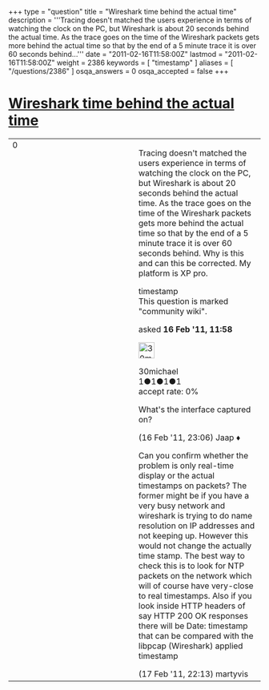 +++
type = "question"
title = "Wireshark time behind the actual time"
description = '''Tracing doesn&#x27;t matched the users experience in terms of watching the clock on the PC, but Wireshark is about 20 seconds behind the actual time. As the trace goes on the time of the Wireshark packets gets more behind the actual time so that by the end of a 5 minute trace it is over 60 seconds behind...'''
date = "2011-02-16T11:58:00Z"
lastmod = "2011-02-16T11:58:00Z"
weight = 2386
keywords = [ "timestamp" ]
aliases = [ "/questions/2386" ]
osqa_answers = 0
osqa_accepted = false
+++

<div class="headNormal">

# [Wireshark time behind the actual time](/questions/2386/wireshark-time-behind-the-actual-time)

</div>

<div id="main-body">

<div id="askform">

<table id="question-table" style="width:100%;"><colgroup><col style="width: 50%" /><col style="width: 50%" /></colgroup><tbody><tr class="odd"><td style="width: 30px; vertical-align: top"><div class="vote-buttons"><div id="post-2386-score" class="post-score" title="current number of votes">0</div><div id="favorite-count" class="favorite-count"></div></div></td><td><div id="item-right"><div class="question-body"><p>Tracing doesn't matched the users experience in terms of watching the clock on the PC, but Wireshark is about 20 seconds behind the actual time. As the trace goes on the time of the Wireshark packets gets more behind the actual time so that by the end of a 5 minute trace it is over 60 seconds behind. Why is this and can this be corrected. My platform is XP pro.</p></div><div id="question-tags" class="tags-container tags">timestamp</div><div id="question-controls" class="post-controls"><div class="community-wiki">This question is marked "community wiki".</div></div><div class="post-update-info-container"><div class="post-update-info post-update-info-user"><p>asked <strong>16 Feb '11, 11:58</strong></p><img src="https://secure.gravatar.com/avatar/44ff40101896b0e561438995a1f1f846?s=32&amp;d=identicon&amp;r=g" class="gravatar" width="32" height="32" alt="30michael&#39;s gravatar image" /><p>30michael<br />
<span class="score" title="1 reputation points">1</span><span title="1 badges"><span class="badge1">●</span><span class="badgecount">1</span></span><span title="1 badges"><span class="silver">●</span><span class="badgecount">1</span></span><span title="1 badges"><span class="bronze">●</span><span class="badgecount">1</span></span><br />
<span class="accept_rate" title="Rate of the user&#39;s accepted answers">accept rate:</span> <span title="30michael has no accepted answers">0%</span></p></div></div><div id="comments-container-2386" class="comments-container"><span id="2395"></span><div id="comment-2395" class="comment"><div id="post-2395-score" class="comment-score"></div><div class="comment-text"><p>What's the interface captured on?</p></div><div id="comment-2395-info" class="comment-info"><span class="comment-age">(16 Feb '11, 23:06)</span> Jaap ♦</div></div><span id="2411"></span><div id="comment-2411" class="comment"><div id="post-2411-score" class="comment-score"></div><div class="comment-text"><p>Can you confirm whether the problem is only real-time display or the actual timestamps on packets? The former might be if you have a very busy network and wireshark is trying to do name resolution on IP addresses and not keeping up. However this would not change the actually time stamp. The best way to check this is to look for NTP packets on the network which will of course have very-close to real timestamps. Also if you look inside HTTP headers of say HTTP 200 OK responses there will be Date: timestamp that can be compared with the libpcap (Wireshark) applied timestamp</p></div><div id="comment-2411-info" class="comment-info"><span class="comment-age">(17 Feb '11, 22:13)</span> martyvis</div></div></div><div id="comment-tools-2386" class="comment-tools"></div><div class="clear"></div><div id="comment-2386-form-container" class="comment-form-container"></div><div class="clear"></div></div></td></tr></tbody></table>

</div>

</div>

